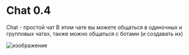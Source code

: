 # Chat 0.4

Chat - простой чат
В этом чате вы можете общаться в одиночных и групповых чатах, также можно общаться с ботами (и создавать их)

![изображение](https://github.com/Jindderrr/LiteChat/assets/151062645/9d1058dd-2def-4fa0-acd9-585c400fa074)
